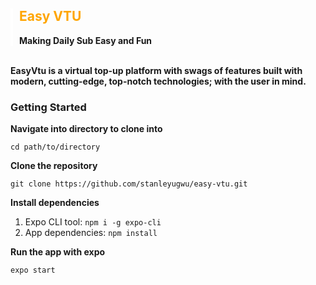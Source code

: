 <div style="border-left:4px solid white;padding-left:10px">
<h2 style="color:orange;padding-bottom:0">Easy VTU</h2>
<b>Making Daily Sub Easy and Fun</b>
</div>
<br>

**EasyVtu is a virtual top-up platform with swags of features built with modern, cutting-edge, top-notch technologies; with the user in mind.**

### Getting Started
**Navigate into directory to clone into**
```
cd path/to/directory
```
**Clone the repository**
```
git clone https://github.com/stanleyugwu/easy-vtu.git
```
**Install dependencies**
1. Expo CLI tool: 
`npm i -g expo-cli`
2. App dependencies:
`npm install`

**Run the app with expo**
```
expo start
```
